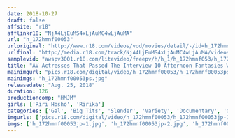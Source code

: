 ```yaml
---
date: 2018-10-27
draft: false
affsite: "r18"
afflinkr18: "NjA4LjEuMS4xLjAuMC4wLjAuMA"
url: "h_172hmnf00053"
urloriginal: "http://www.r18.com/videos/vod/movies/detail/-/id=h_172hmnf00053"
urlfinal: "http://media.r18.com/track/NjA4LjEuMS4xLjAuMC4wLjAuMA/videos/vod/movies/detail/-/id=h_172hmnf00053"
samplevid: "awspv3001.r18.com/litevideo/freepv/h/h_1/h_172hmnf053/h_172hmnf053_dmb_s.mp4"
title: "AV Actresses That Passed The Interview 10 Afternoon Fantasies With A Titties And Divorcee Gal"
mainimgurl: "pics.r18.com/digital/video/h_172hmnf00053/h_172hmnf00053ps.jpg"
mainimgs: "h_172hmnf00053ps.jpg"
releasedate: "Aug. 25, 2018"
duration: 126
productioncomp: "HMJM"
girls: ['Riri Hosho', 'Ririka']
categories: ['Gal', 'Big Tits', 'Slender', 'Variety', 'Documentary', 'Gonzo', 'Hi-Def']
imgurls: ['pics.r18.com/digital/video/h_172hmnf00053/h_172hmnf00053jp-1.jpg', 'pics.r18.com/digital/video/h_172hmnf00053/h_172hmnf00053jp-2.jpg', 'pics.r18.com/digital/video/h_172hmnf00053/h_172hmnf00053jp-3.jpg', 'pics.r18.com/digital/video/h_172hmnf00053/h_172hmnf00053jp-4.jpg', 'pics.r18.com/digital/video/h_172hmnf00053/h_172hmnf00053jp-5.jpg', 'pics.r18.com/digital/video/h_172hmnf00053/h_172hmnf00053jp-6.jpg', 'pics.r18.com/digital/video/h_172hmnf00053/h_172hmnf00053jp-7.jpg', 'pics.r18.com/digital/video/h_172hmnf00053/h_172hmnf00053jp-8.jpg', 'pics.r18.com/digital/video/h_172hmnf00053/h_172hmnf00053jp-9.jpg', 'pics.r18.com/digital/video/h_172hmnf00053/h_172hmnf00053jp-10.jpg', 'pics.r18.com/digital/video/h_172hmnf00053/h_172hmnf00053jp-11.jpg', 'pics.r18.com/digital/video/h_172hmnf00053/h_172hmnf00053jp-12.jpg', 'pics.r18.com/digital/video/h_172hmnf00053/h_172hmnf00053jp-13.jpg', 'pics.r18.com/digital/video/h_172hmnf00053/h_172hmnf00053jp-14.jpg', 'pics.r18.com/digital/video/h_172hmnf00053/h_172hmnf00053jp-15.jpg', 'pics.r18.com/digital/video/h_172hmnf00053/h_172hmnf00053jp-16.jpg', 'pics.r18.com/digital/video/h_172hmnf00053/h_172hmnf00053jp-17.jpg', 'pics.r18.com/digital/video/h_172hmnf00053/h_172hmnf00053jp-18.jpg', 'pics.r18.com/digital/video/h_172hmnf00053/h_172hmnf00053jp-19.jpg', 'pics.r18.com/digital/video/h_172hmnf00053/h_172hmnf00053jp-20.jpg']
imgs: ['h_172hmnf00053jp-1.jpg', 'h_172hmnf00053jp-2.jpg', 'h_172hmnf00053jp-3.jpg', 'h_172hmnf00053jp-4.jpg', 'h_172hmnf00053jp-5.jpg', 'h_172hmnf00053jp-6.jpg', 'h_172hmnf00053jp-7.jpg', 'h_172hmnf00053jp-8.jpg', 'h_172hmnf00053jp-9.jpg', 'h_172hmnf00053jp-10.jpg', 'h_172hmnf00053jp-11.jpg', 'h_172hmnf00053jp-12.jpg', 'h_172hmnf00053jp-13.jpg', 'h_172hmnf00053jp-14.jpg', 'h_172hmnf00053jp-15.jpg', 'h_172hmnf00053jp-16.jpg', 'h_172hmnf00053jp-17.jpg', 'h_172hmnf00053jp-18.jpg', 'h_172hmnf00053jp-19.jpg', 'h_172hmnf00053jp-20.jpg']
---
```

